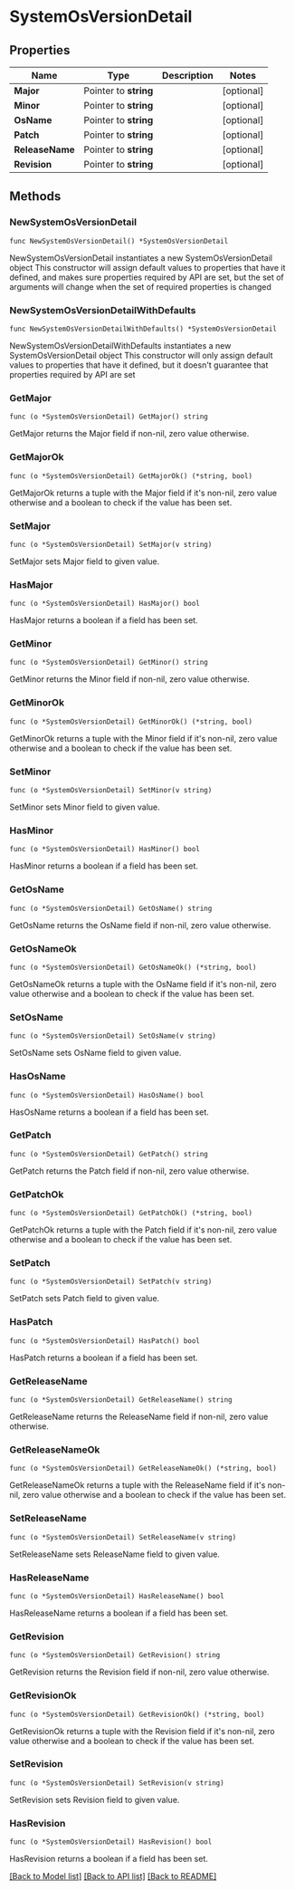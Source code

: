 # SystemOsVersionDetail

## Properties

Name | Type | Description | Notes
------------ | ------------- | ------------- | -------------
**Major** | Pointer to **string** |  | [optional] 
**Minor** | Pointer to **string** |  | [optional] 
**OsName** | Pointer to **string** |  | [optional] 
**Patch** | Pointer to **string** |  | [optional] 
**ReleaseName** | Pointer to **string** |  | [optional] 
**Revision** | Pointer to **string** |  | [optional] 

## Methods

### NewSystemOsVersionDetail

`func NewSystemOsVersionDetail() *SystemOsVersionDetail`

NewSystemOsVersionDetail instantiates a new SystemOsVersionDetail object
This constructor will assign default values to properties that have it defined,
and makes sure properties required by API are set, but the set of arguments
will change when the set of required properties is changed

### NewSystemOsVersionDetailWithDefaults

`func NewSystemOsVersionDetailWithDefaults() *SystemOsVersionDetail`

NewSystemOsVersionDetailWithDefaults instantiates a new SystemOsVersionDetail object
This constructor will only assign default values to properties that have it defined,
but it doesn't guarantee that properties required by API are set

### GetMajor

`func (o *SystemOsVersionDetail) GetMajor() string`

GetMajor returns the Major field if non-nil, zero value otherwise.

### GetMajorOk

`func (o *SystemOsVersionDetail) GetMajorOk() (*string, bool)`

GetMajorOk returns a tuple with the Major field if it's non-nil, zero value otherwise
and a boolean to check if the value has been set.

### SetMajor

`func (o *SystemOsVersionDetail) SetMajor(v string)`

SetMajor sets Major field to given value.

### HasMajor

`func (o *SystemOsVersionDetail) HasMajor() bool`

HasMajor returns a boolean if a field has been set.

### GetMinor

`func (o *SystemOsVersionDetail) GetMinor() string`

GetMinor returns the Minor field if non-nil, zero value otherwise.

### GetMinorOk

`func (o *SystemOsVersionDetail) GetMinorOk() (*string, bool)`

GetMinorOk returns a tuple with the Minor field if it's non-nil, zero value otherwise
and a boolean to check if the value has been set.

### SetMinor

`func (o *SystemOsVersionDetail) SetMinor(v string)`

SetMinor sets Minor field to given value.

### HasMinor

`func (o *SystemOsVersionDetail) HasMinor() bool`

HasMinor returns a boolean if a field has been set.

### GetOsName

`func (o *SystemOsVersionDetail) GetOsName() string`

GetOsName returns the OsName field if non-nil, zero value otherwise.

### GetOsNameOk

`func (o *SystemOsVersionDetail) GetOsNameOk() (*string, bool)`

GetOsNameOk returns a tuple with the OsName field if it's non-nil, zero value otherwise
and a boolean to check if the value has been set.

### SetOsName

`func (o *SystemOsVersionDetail) SetOsName(v string)`

SetOsName sets OsName field to given value.

### HasOsName

`func (o *SystemOsVersionDetail) HasOsName() bool`

HasOsName returns a boolean if a field has been set.

### GetPatch

`func (o *SystemOsVersionDetail) GetPatch() string`

GetPatch returns the Patch field if non-nil, zero value otherwise.

### GetPatchOk

`func (o *SystemOsVersionDetail) GetPatchOk() (*string, bool)`

GetPatchOk returns a tuple with the Patch field if it's non-nil, zero value otherwise
and a boolean to check if the value has been set.

### SetPatch

`func (o *SystemOsVersionDetail) SetPatch(v string)`

SetPatch sets Patch field to given value.

### HasPatch

`func (o *SystemOsVersionDetail) HasPatch() bool`

HasPatch returns a boolean if a field has been set.

### GetReleaseName

`func (o *SystemOsVersionDetail) GetReleaseName() string`

GetReleaseName returns the ReleaseName field if non-nil, zero value otherwise.

### GetReleaseNameOk

`func (o *SystemOsVersionDetail) GetReleaseNameOk() (*string, bool)`

GetReleaseNameOk returns a tuple with the ReleaseName field if it's non-nil, zero value otherwise
and a boolean to check if the value has been set.

### SetReleaseName

`func (o *SystemOsVersionDetail) SetReleaseName(v string)`

SetReleaseName sets ReleaseName field to given value.

### HasReleaseName

`func (o *SystemOsVersionDetail) HasReleaseName() bool`

HasReleaseName returns a boolean if a field has been set.

### GetRevision

`func (o *SystemOsVersionDetail) GetRevision() string`

GetRevision returns the Revision field if non-nil, zero value otherwise.

### GetRevisionOk

`func (o *SystemOsVersionDetail) GetRevisionOk() (*string, bool)`

GetRevisionOk returns a tuple with the Revision field if it's non-nil, zero value otherwise
and a boolean to check if the value has been set.

### SetRevision

`func (o *SystemOsVersionDetail) SetRevision(v string)`

SetRevision sets Revision field to given value.

### HasRevision

`func (o *SystemOsVersionDetail) HasRevision() bool`

HasRevision returns a boolean if a field has been set.


[[Back to Model list]](../README.md#documentation-for-models) [[Back to API list]](../README.md#documentation-for-api-endpoints) [[Back to README]](../README.md)


